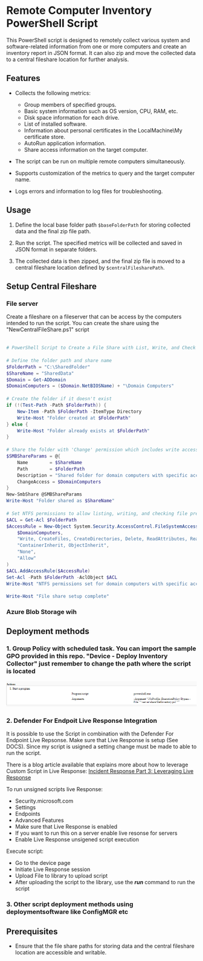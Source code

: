 # Remote Computer Inventory PowerShell Script

This PowerShell script is designed to remotely collect various system and software-related information from one or more computers and create an inventory report in JSON format. It can also zip and move the collected data to a central fileshare location for further analysis.

## Features

- Collects the following metrics:
  - Group members of specified groups.
  - Basic system information such as OS version, CPU, RAM, etc.
  - Disk space information for each drive.
  - List of installed software.
  - Information about personal certificates in the LocalMachine\My certificate store.
  - AutoRun application information.
  - Share access information on the target computer.

- The script can be run on multiple remote computers simultaneously.

- Supports customization of the metrics to query and the target computer name.

- Logs errors and information to log files for troubleshooting.

## Usage

1. Define the local base folder path `$baseFolderPath` for storing collected data and the final zip file path.

2. Run the script. The specified metrics will be collected and saved in JSON format in separate folders.

3. The collected data is then zipped, and the final zip file is moved to a central fileshare location defined by `$centralFilesharePath`.

## Setup Central Fileshare

### File server

Create a fileshare on a fileserver that can be access by the computers intended to run the script. You can create the share using the "NewCentralFileShare.ps1" script

```Powershell

# PowerShell Script to Create a File Share with List, Write, and Check File Presence Access for Domain Computers

# Define the folder path and share name
$FolderPath = "C:\SharedFolder"
$ShareName = "SharedData"
$Domain = Get-ADDomain
$DomainComputers = ($Domain.NetBIOSName) + "\Domain Computers"

# Create the folder if it doesn't exist
if (!(Test-Path -Path $FolderPath)) {
    New-Item -Path $FolderPath -ItemType Directory
    Write-Host "Folder created at $FolderPath"
} else {
    Write-Host "Folder already exists at $FolderPath"
}

# Share the folder with 'Change' permission which includes write access
$SMBShareParams = @{
    Name        = $ShareName
    Path        = $FolderPath
    Description = "Shared folder for domain computers with specific access"
    ChangeAccess = $DomainComputers
}
New-SmbShare @SMBShareParams
Write-Host "Folder shared as $ShareName"

# Set NTFS permissions to allow listing, writing, and checking file presence but not reading file content
$ACL = Get-Acl $FolderPath
$AccessRule = New-Object System.Security.AccessControl.FileSystemAccessRule(
    $DomainComputers, 
    "Write, CreateFiles, CreateDirectories, Delete, ReadAttributes, ReadPermissions, ListDirectory, Synchronize", 
    "ContainerInherit, ObjectInherit", 
    "None", 
    "Allow"
)
$ACL.AddAccessRule($AccessRule)
Set-Acl -Path $FolderPath -AclObject $ACL
Write-Host "NTFS permissions set for domain computers with specific access requirements"

Write-Host "File share setup complete"

```

### Azure Blob Storage wih

## Deployment methods

### 1. Group Policy with scheduled task. You can import the sample GPO provided in this repo. "Device - Deploy Inventory Collector" just remember to change the path where the script is located

![Alt text](image.png)

### 2. Defender For Endpoit Live Response Integration

It is possible to use the Script in combination with the Defender For Endpoint Live Repsonse. Make sure that Live Response is setup  (See DOCS). Since my script is usigned a setting change must be made to able to run the script.

There is a blog article available that explains more about how to leverage Custom Script in Live Response: [Incident Response Part 3: Leveraging Live Response](https://kqlquery.com/posts/leveraging-live-response/)

To run unsigned scripts live Response:

- Security.microsoft.com
- Settings
- Endpoints
- Advanced Features
- Make sure that Live Response is enabled
- If you want to run this on a server enable live resonse for servers
- Enable Live Response unsigened script execution

Execute script:

- Go to the device page
- Initiate Live Response session
- Upload File to library to upload script
- After uploading the script to the library, use the ***run*** command to run the script

### 3. Other script deployment methods using deploymentsoftware like ConfigMGR etc

## Prerequisites

- Ensure that the file share paths for storing data and the central fileshare location are accessible and writable.
